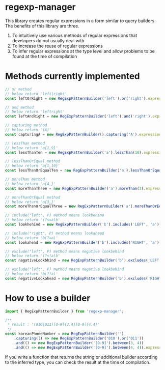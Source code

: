 # regexp-manager

This library creates regular expressions in a form similar to query builders. The benefits of this library are three.

1. To intuitively use various methods of regular expressions that developers do not usually deal with
2. To increase the reuse of regular expressions
3. To infer regular expressions at the type level and allow problems to be found at the time of compilation

# Methods currently implemented

```typescript
// or method
// below return 'left|right'
const leftOrRight = new RegExpPatternBuilder('left').or('right').expression;

// and method
// below return 'leftright'
const leftAndRight = new RegExpPatternBuilder('left').and('right').expression; // leftright

// capturing method
// below return '(A)'
const capturingA = new RegExpPatternBuilder().capturing('A').expression;

// lessThan method
// below return 'a{1,9}'
const lessThanTen = new RegExpPatternBuilder('a').lessThan(10).expression;

// lessThanOrEqual method
// below return 'a{1,10}'
const lessThanOrEqualTen = new RegExpPatternBuilder('a').lessThanOrEqual(10).expression;

// moreThan method
// below return 'a{4,}'
const moreThanThree = new RegExpPatternBuilder('a').moreThan(3).expression;

// moreThanOrEqual method
// below return 'a{3,}'
const moreThanOrEqualThree = new RegExpPatternBuilder('a').moreThanOrEqual(3).expression;

// include("left", P) method means lookbehind
// below return '(?<=a)b'
const lookhehind = new RegExpPatternBuilder('b').includes('LEFT', 'a');

// include("right", P) method means lookahead
// below return 'b(?=a)'
const lookahead = new RegExpPatternBuilder('b').includes('RIGHT', 'a');

// exclude("left", P) method means negative lookbehind
// below return '(?<!a)b'
const nagativeLookbhind = new RegExpPatternBuilder('b').excludes('LEFT', 'a');

// exclude("left", P) method means negative lookbehind
// below return 'b(?!a)'
const negativeLookahead = new RegExpPatternBuilder('b').excludes('RIGHT', 'a');
```

# How to use a builder

```typescript
import { RegExpPatternBuilder } from 'regexp-manager';

/**
 * result : '(010|011)[0-9]{3,4}[0-9]{4,4}'
 */
const koreanPhoneNumber = new RegExpPatternBuilder('')
    .capturing(() => new RegExpPatternBuilder('010').or('011'))
    .and(() => new RegExpPatternBuilder('[0-9]').between(3, 4))
    .and(() => new RegExpPatternBuilder('[0-9]').between(4, 4)).expression;
```

If you write a function that returns the string or additional builder according to the inferred type, you can check the result at the time of compilation.
